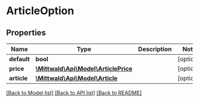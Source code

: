 # ArticleOption

## Properties
Name | Type | Description | Notes
------------ | ------------- | ------------- | -------------
**default** | **bool** |  | [optional] 
**price** | [**\Mittwald\Api\Model\ArticlePrice**](ArticlePrice.md) |  | [optional] 
**article** | [**\Mittwald\Api\Model\Article**](Article.md) |  | [optional] 

[[Back to Model list]](../../README.md#documentation-for-models) [[Back to API list]](../../README.md#documentation-for-api-endpoints) [[Back to README]](../../README.md)

